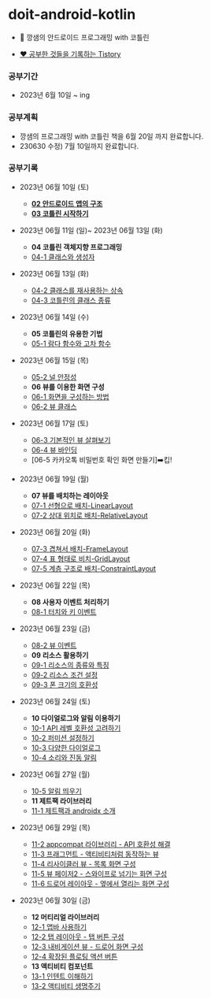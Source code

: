 # doit-android-kotlin
 - 🌈 깡샘의 안드로이드 프로그래밍 with 코틀린

 - [❤️ 공부한 것들을 기록하는 Tistory](https://dreaminsweetpotato.tistory.com)

### 공부기간
 * 2023년 6월 10일 ~ ing

### 공부계획
 * 깡샘의 프로그래밍 with 코틀린 책을 6월 20일 까지 완료합니다.
 * 230630 수정) 7월 10일까지 완료합니다.


### 공부기록 
 * 2023년 06월 10일 (토) 
    * **[02 안드로이드 앱의 구조](https://dreaminsweetpotato.tistory.com/28)**
    * **[03 코틀린 시작하기](https://dreaminsweetpotato.tistory.com/29)**

 * 2023년 06월 11일 (일)~ 2023년 06월 13일 (화)
    * **04 코틀린 객체지향 프로그래밍**
    * [04-1 클래스와 생성자](https://dreaminsweetpotato.tistory.com/30)
 * 2023년 06월 13일 (화)
    * [04-2 클래스를 재사용하는 상속](https://dreaminsweetpotato.tistory.com/31)
    * [04-3 코틀린의 클래스 종류](https://dreaminsweetpotato.tistory.com/32)
 * 2023년 06월 14일 (수)
    * **05 코틀린의 유용한 기법**
    * [05-1 람다 함수와 고차 함수](https://dreaminsweetpotato.tistory.com/manage/posts/33)
 * 2023년 06월 15일 (목)
    * [05-2 널 안정성](https://dreaminsweetpotato.tistory.com/34)
    * **06 뷰를 이용한 화면 구성**
    * [06-1 화면을 구성하는 방법](https://dreaminsweetpotato.tistory.com/35)
    * [06-2 뷰 클래스](https://dreaminsweetpotato.tistory.com/36)
 * 2023년 06월 17일 (토)
    * [06-3 기본적인 뷰 살펴보기](https://dreaminsweetpotato.tistory.com/37)
    * [06-4 뷰 바인딩](https://dreaminsweetpotato.tistory.com/38)
    * [06-5 카카오톡 비밀번호 확인 화면 만들기]➡️킵!
 * 2023년 06월 19일 (월)
    * **07 뷰를 배치하는 레이아웃**
    * [07-1 선형으로 배치-LinearLayout](https://dreaminsweetpotato.tistory.com/39)
    * [07-2 상대 위치로 배치-RelativeLayout](https://dreaminsweetpotato.tistory.com/40)
 * 2023년 06월 20일 (화)
    * [07-3 겹쳐서 배치-FrameLayout](https://dreaminsweetpotato.tistory.com/41)
    * [07-4 표 형태로 비치-GridLayout](https://dreaminsweetpotato.tistory.com/42)
    * [07-5 계층 구조로 배치-ConstraintLayout](https://dreaminsweetpotato.tistory.com/43)
 * 2023년 06월 22일 (목)
    * **08 사용자 이벤트 처리하기**
    * [08-1 터치와 키 이벤트](https://dreaminsweetpotato.tistory.com/44)
 * 2023년 06월 23일 (금)
    * [08-2 뷰 이벤트](https://dreaminsweetpotato.tistory.com/45)
    * **09 리소스 활용하기**
    * [09-1 리소스의 종류와 특징](https://dreaminsweetpotato.tistory.com/46)
    * [09-2 리소스 조건 설정](https://dreaminsweetpotato.tistory.com/47)
    * [09-3 폰 크기의 호환성](https://dreaminsweetpotato.tistory.com/48)
 * 2023년 06월 24일 (토)
    * **10 다이얼로그와 알림 이용하기**
    * [10-1 API 레벨 호환성 고려하기](https://dreaminsweetpotato.tistory.com/49)
    * [10-2 퍼미션 설정하기](https://dreaminsweetpotato.tistory.com/50)
    * [10-3 다양한 다이얼로그](https://dreaminsweetpotato.tistory.com/51)
    * [10-4 소리와 진동 알림](https://dreaminsweetpotato.tistory.com/52)
 * 2023년 06월 27일 (월)
    * [10-5 알림 띄우기](https://dreaminsweetpotato.tistory.com/53)
    * **11 제트팩 라이브러리**
    * [11-1 제트팩과 androidx 소개](https://dreaminsweetpotato.tistory.com/54)
 * 2023년 06월 29일 (목) 
    * [11-2 appcompat 라이브러리 - API 호환성 해결](https://dreaminsweetpotato.tistory.com/55)
    * [11-3 프래그먼트 - 액티비티처럼 동작하는 뷰](https://dreaminsweetpotato.tistory.com/56)
    * [11-4 리사이클러 뷰 - 목록 화면 구성](https://dreaminsweetpotato.tistory.com/57)
    * [11-5 뷰 페이저2 - 스와이프로 넘기는 화면 구성](https://dreaminsweetpotato.tistory.com/58)
    * [11-6 드로어 레이아웃 - 옆에서 열리는 화면 구성](https://dreaminsweetpotato.tistory.com/59)
 * 2023년 06월 30일 (금)
    * **12 머티리얼 라이브러리**
    * [12-1 앱바 사용하기](https://dreaminsweetpotato.tistory.com/60)
    * [12-2 탭 레이아웃 - 탭 버튼 구성](https://dreaminsweetpotato.tistory.com/61)
    * [12-3 내비게이션 뷰 - 드로어 화면 구성](https://dreaminsweetpotato.tistory.com/62)
    * [12-4 확장된 플로팅 액션 버튼](https://dreaminsweetpotato.tistory.com/63)
    * **13 액티비티 컴포넌트**
    * [13-1 인텐트 이해하기](https://dreaminsweetpotato.tistory.com/64)
    * [13-2 액티비티 생명주기](https://dreaminsweetpotato.tistory.com/65)
    
